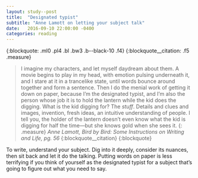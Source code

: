 ```yaml
---
layout: study--post
title:  "Designated typist"
subtitle: "Anne Lamott on letting your subject talk"
date:   2016-09-10 22:00:00 -0400
categories: reading
---
```


{:blockquote: .ml0 .pl4 .bl .bw3 .b--black-10 .f4}
{:blockquote__citation: .f5 .measure}

> I imagine my characters, and let myself daydream about them. A movie begins to play in my head, with emotion pulsing underneath it, and I stare at it in a trancelike state, until words bounce around together and form a sentence. Then I do the menial work of getting it down on paper, because I’m the designated typist, and I’m also the person whose job it is to hold the lantern while the kid does the digging. What is the kid digging for? The <em>stuff</em>. Details and clues and images, invention, fresh ideas, an intuitive understanding of people. I tell you, the holder of the lantern doesn’t even know what the kid is digging for half the time—but she knows gold when she sees it.
> {: .measure}
> <cite>Anne Lamott, *Bird by Bird: Some Instructions on Writing and Life*, pg. 56</cite>
> {:blockquote__citation}
{:blockquote}

To write, understand your subject. Dig into it deeply, consider its nuances, then sit back and let it do the talking. Putting words on paper is less terrifying if you think of yourself as the designated typist for a subject that’s going to figure out what you need to say.
